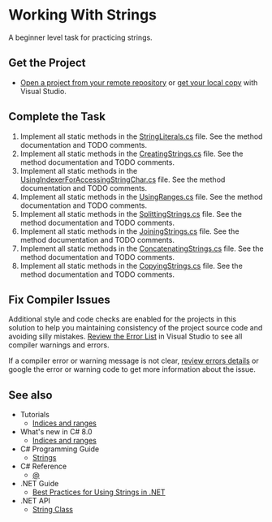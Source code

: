 # Working With Strings

A beginner level task for practicing strings.


## Get the Project

* [Open a project from your remote repository](https://docs.microsoft.com/en-us/visualstudio/get-started/tutorial-open-project-from-repo) or [get your local copy](https://docs.microsoft.com/en-us/azure/devops/repos/git/clone#clone-from-another-git-provider) with Visual Studio.


## Complete the Task

1. Implement all static methods in the [StringLiterals.cs](WorkingWithStrings/StringLiterals.cs) file. See the method documentation and TODO comments.
1. Implement all static methods in the [CreatingStrings.cs](WorkingWithStrings/CreatingStrings.cs) file. See the method documentation and TODO comments.
1. Implement all static methods in the [UsingIndexerForAccessingStringChar.cs](WorkingWithStrings/UsingIndexerForAccessingStringChar.cs) file. See the method documentation and TODO comments.
1. Implement all static methods in the [UsingRanges.cs](WorkingWithStrings/UsingRanges.cs) file. See the method documentation and TODO comments.
1. Implement all static methods in the [SplittingStrings.cs](WorkingWithStrings/SplittingStrings.cs) file. See the method documentation and TODO comments.
1. Implement all static methods in the [JoiningStrings.cs](WorkingWithStrings/JoiningStrings.cs) file. See the method documentation and TODO comments.
1. Implement all static methods in the [ConcatenatingStrings.cs](WorkingWithStrings/ConcatenatingStrings.cs) file. See the method documentation and TODO comments.
1. Implement all static methods in the [CopyingStrings.cs](WorkingWithStrings/CopyingStrings.cs) file. See the method documentation and TODO comments.

## Fix Compiler Issues

Additional style and code checks are enabled for the projects in this solution to help you maintaining consistency of the project source code and avoiding silly mistakes. [Review the Error List](https://docs.microsoft.com/en-us/visualstudio/ide/find-and-fix-code-errors#review-the-error-list) in Visual Studio to see all compiler warnings and errors.

If a compiler error or warning message is not clear, [review errors details](https://docs.microsoft.com/en-us/visualstudio/ide/find-and-fix-code-errors#review-errors-in-detail) or google the error or warning code to get more information about the issue.

## See also

* Tutorials
  * [Indices and ranges](https://docs.microsoft.com/en-us/dotnet/csharp/tutorials/ranges-indexes)
* What's new in C# 8.0
  * [Indices and ranges](https://docs.microsoft.com/en-us/dotnet/csharp/whats-new/csharp-8#indices-and-ranges)
* C# Programming Guide
  * [Strings](https://docs.microsoft.com/en-us/dotnet/csharp/programming-guide/strings/)
* C# Reference
  * [@](https://docs.microsoft.com/en-us/dotnet/csharp/language-reference/tokens/verbatim)
* .NET Guide
  * [Best Practices for Using Strings in .NET](https://docs.microsoft.com/en-us/dotnet/standard/base-types/best-practices-strings)
* .NET API
  * [String Class](https://docs.microsoft.com/en-us/dotnet/api/system.string)
